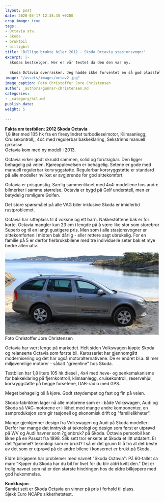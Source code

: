 ```yaml
---
layout: post
date: 2020-05-17 12:38:35 +0200
crop_image: true
tags:
- Octavia stv.
- Skoda
- bruktbil
- billigbil
title: 'Billige brukte biler 2012 - Skoda Octavia stasjonsvogn:'
excerpt: |-
  Skodas bestselger. Her er vår testet da den den var ny.

  Skoda Octavia overrasker. Jeg hadde ikke forventet en så god plassfølelse og kjørekomfort. For Octavia føles større enn den er. Her er mer storbilfølelse enn i en Golf. Først etter en prøvetur forstår jeg hvorfor dette er bestselgeren hos Skoda. Octavia er mye bil for pengene etter norske forhold.
image: "/assets/images/octav2.jpg"
image_caption: Foto Christoffer Jore Christensen
author: _authors/gunnar-christensen.md
categories:
- _category/bil.md
publish_date: 
weight: 5

---
```

**Fakta om testbilen: 2012 Skoda Octavia**  
1,8 liter med 105 hk fra en firesylindret turbodieselmotor, Klimaanlegg, Cruisekontroll,, 4x4 med regulerbar bakkeklaring, Sekstrinns manuell girkasse  
Octavia kom med ny modell i 2013.

Octavia virker godt skrudd sammen, solid og forutsigbar. Den ligger behagelig på veien. Kjøreopplevelsen er behagelig. Setene er gode med manuell regulerbar korsryggstøtte. Regulerbar korsryggstøtte er standard på alle modeller hvilket er avgjørende for god sittekomfort.

Octavia er prisgunstig. Særlig sammenliknet med 4x4-modellene hos andre bilmerker i samme størrelse. Octavia er bygd på Golf understell, men er betydelig romligere Golfen.

Det store spørsmålet på alle VAG biler inklusive Skoda er imidlertid rustproblemet.

Octavia har sitteplass til 4 voksne og ett barn. Nakkestøttene bak er for korte. Octavia mangler kun 23 cm i lengde på å være like stor som storebror Superb og til en langt gustigere pris. Men som i alle stasjonsvogner er sittekomforten i midten bak dårlig - eller rettere sagt ubrukelig. For en familie på 5 er derfor flerbruksbilene med tre individuelle seter bak et mye bedre alternativ.

![](/assets/images/octac1.jpg)  
Foto Christoffer Jore Christensen

Octavia har vært lenge på markedet. Helt siden Volkswagen kjøpte Skoda og relanserte Octavia som første bil. Karosseriet har gjennomgått modernisering og det har også motoralternativene. De er endret bl.a. til mer miljøvennlige motorer - såkalt "greenline" hos Skoda.

Testbilen har 1,8 liters 105 hk diesel , 4x4 med heve- og senkemakanisme for bakkeklaring på fjernkontroll, klimaanlegg, cruisekontroll, reservehjul, korsryggstøtte på begge forsetene, DAB-radio med GPS.

Meget behagelig bil å kjøre. Godt støydempet og fast og fin på veien.

Skoda-fabrikken lager nå alle motorene som er i både Volkswagen, Audi og Skoda så VAG-motorene er i likhet med mange andre komponenter, en samproduksjon som gir rasjonell og økonomisk drift og "familielikheter".

Mange gjenkjenner design fra Volkswagen og Audi på Skoda modeller: Derfor har mange det inntrykk at teknologi og design som først er utprøvd på WV og Audi havner som ?gjenbruk? på Skoda. Octavia personbil kan likne på en Passat fra 1998. Slik sett tror enkelte at Skoda et litt utdatert. Er det ?gammel? teknologi som er brukt? I så er det grunn til å tro at det beste av det som er utprøvd på de andre bilene i konsernet er brukt på Skoda.

Eldre bilkjøpere har problemer med navnet "Skoda Octavia": På 60-tallet sa man: "Kjøper du Skoda har du bil for livet for du blir aldri kvitt den." Det er trolig navnet som nå er den største hindringen hos de eldre bilkjøpere med god hukommelse.

**Konklusjon**.  
Samlet sett er Skoda Octavia en vinner på pris i forhold til plass.  
Sjekk Euro NCAPs sikkerhetstest.